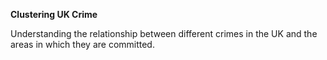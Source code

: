 **Clustering UK Crime**

Understanding the relationship between different crimes in the UK and the areas in which they are committed. 

